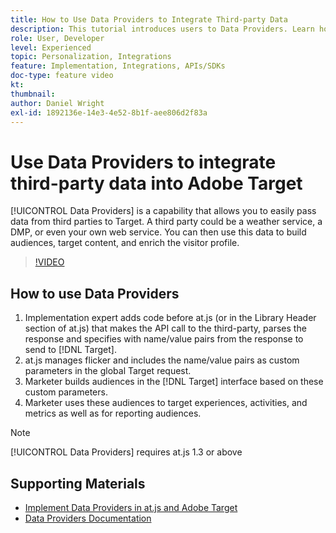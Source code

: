 ```yaml
---
title: How to Use Data Providers to Integrate Third-party Data
description: This tutorial introduces users to Data Providers. Learn how to use the Data Providers capability to easily pass data from third parties to Adobe Target.
role: User, Developer
level: Experienced
topic: Personalization, Integrations
feature: Implementation, Integrations, APIs/SDKs
doc-type: feature video
kt:
thumbnail:
author: Daniel Wright
exl-id: 1892136e-14e3-4e52-8b1f-aee806d2f83a
---
```

# Use Data Providers to integrate third-party data into Adobe Target

[!UICONTROL Data Providers] is a capability that allows you to easily pass data from third parties to Target.  A third party could be a weather service, a DMP, or even your own web service. You can then use this data to build audiences, target content, and enrich the visitor profile.

>[!VIDEO](https://video.tv.adobe.com/v/22349/?quality=12)

## How to use Data Providers

1. Implementation expert adds code before at.js (or in the Library Header section of at.js) that makes the API call to the third-party, parses the response and specifies with name/value pairs from the response to send to [!DNL Target].
1. at.js manages flicker and includes the name/value pairs as custom parameters in the global Target request.
1. Marketer builds audiences in the [!DNL Target] interface based on these custom parameters.
1. Marketer uses these audiences to target experiences, activities, and metrics as well as for reporting audiences.

>[!NOTE]
>
>[!UICONTROL Data Providers] requires at.js 1.3 or above

## Supporting Materials

* [Implement Data Providers in at.js and Adobe Target](implement-data-providers-to-integrate-third-party-data.md)
* [Data Providers Documentation](https://experienceleague.adobe.com/docs/target/using/implement-target/client-side/at-js-implementation/functions-overview/targetgobalsettings.html?lang=en#data-providers)
